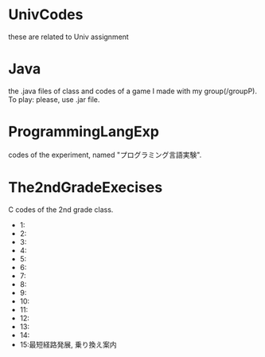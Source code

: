 # UnivCodes
these are related to Univ assignment

# Java
the .java files of class and codes of a game I made with my group(/groupP).  
To play: please, use .jar file.  

# ProgrammingLangExp
codes of the experiment, named "プログラミング言語実験". 

# The2ndGradeExecises
C codes of the 2nd grade class.  
* 1:  
* 2:  
* 3:  
* 4:  
* 5:    
* 6:  
* 7:  
* 8:  
* 9:  
* 10:  
* 11:  
* 12:  
* 13:  
* 14:  
* 15:最短経路発展, 乗り換え案内  
